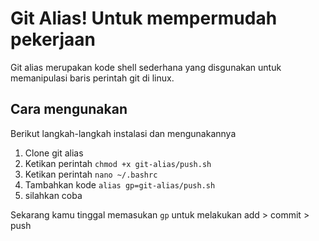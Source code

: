 # Git Alias! Untuk mempermudah pekerjaan

Git alias merupakan kode shell sederhana yang disgunakan untuk memanipulasi baris perintah git di linux.

## Cara mengunakan

Berikut langkah-langkah instalasi dan mengunakannya

1. Clone git alias
2. Ketikan perintah `chmod +x git-alias/push.sh`
3. Ketikan perintah `nano ~/.bashrc`
4. Tambahkan kode `alias gp=git-alias/push.sh`
5. silahkan coba

Sekarang kamu tinggal memasukan `gp` untuk melakukan add > commit > push
